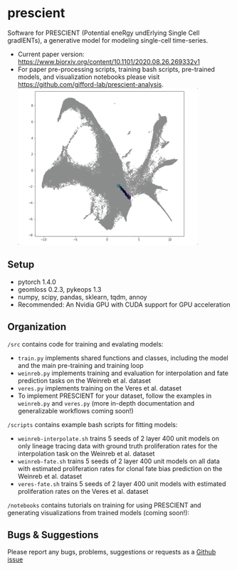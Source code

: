 # prescient
Software for PRESCIENT (Potential eneRgy undErlying Single Cell gradIENTs), a generative model for modeling single-cell time-series. 
+ Current paper version: https://www.biorxiv.org/content/10.1101/2020.08.26.269332v1
+ For paper pre-processing scripts, training bash scripts, pre-trained models, and visualization notebooks please visit https://github.com/gifford-lab/prescient-analysis.
![trajectories_gif](gifs/trajectories.gif)

## Setup

+ pytorch 1.4.0
+ geomloss 0.2.3, pykeops 1.3
+ numpy, scipy, pandas, sklearn, tqdm, annoy
+ Recommended: An Nvidia GPU with CUDA support for GPU acceleration

## Organization 

`/src` contains code for training and evalating models:
+ `train.py` implements shared functions and classes, including the model and the main pre-training and training loop
+ `weinreb.py` implements training and evaluation for interpolation and fate prediction tasks on the Weinreb et al. dataset
+ `veres.py` implements training on the Veres et al. dataset
+ To implement PRESCIENT for your dataset, follow the examples in `weinreb.py` and `veres.py` (more in-depth documentation and generalizable workflows coming soon!)

`/scripts` contains example bash scripts for fitting models: 
+ `weinreb-interpolate.sh` trains 5 seeds of 2 layer 400 unit models on only lineage tracing data with ground truth proliferation rates for the interpolation task on the Weinreb et al. dataset
+ `weinreb-fate.sh` trains 5 seeds of 2 layer 400 unit models on all data with estimated proliferation rates for clonal fate bias prediction on the Weinreb et al. dataset
+ `veres-fate.sh` trains 5 seeds of 2 layer 400 unit models with estimated proliferation rates on the Veres et al. dataset

`/notebooks` contains tutorials on training for using PRESCIENT and generating visualizations from trained models (coming soon!): 

## Bugs & Suggestions

Please report any bugs, problems, suggestions or requests as a [Github issue](https://github.com/gifford-lab/prescient/issues)
